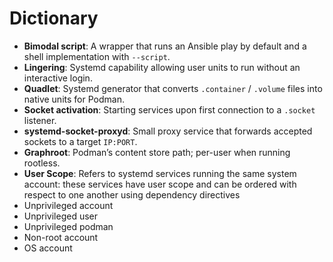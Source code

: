 # Dictionary

- **Bimodal script**: A wrapper that runs an Ansible play by default and a shell implementation with `--script`.
- **Lingering**: Systemd capability allowing user units to run without an interactive login.
- **Quadlet**: Systemd generator that converts `.container` / `.volume` files into native units for Podman.
- **Socket activation**: Starting services upon first connection to a `.socket` listener.
- **systemd-socket-proxyd**: Small proxy service that forwards accepted sockets to a target `IP:PORT`.
- **Graphroot**: Podman’s content store path; per-user when running rootless.
- **User Scope**: Refers to systemd services running the same system account: these services have user scope and can be ordered with respect to one another using dependency directives
- Unprivileged account
- Unprivileged user
- Unprivileged podman
- Non-root account
- OS account